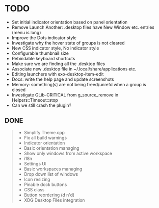 # TODO

+ Set initial indicator orientation based on panel orientation
+ Remove Launch Another: .desktop files have New Window etc. entries (menu is long)
+ Improve the Dots indicator style
+ Investigate why the hover state of groups is not cleared
+ New CSS indicator style, No indicator style
+ Configurable thumbnail size
+ Rebindable keyboard shortcuts
+ Make sure we are finding all the .desktop files
+ Associate new .desktop file in ~/.local/share/applications etc.
+ Editing launchers with exo-desktop-item-edit
+ Docs: write the help page and update screenshots
+ Memory: something(s) are not being freed/unrefd when a group is closed
+ Investigate GLib-CRITICAL from g_source_remove in Helpers::Timeout::stop
+ Can we still crash the plugin?

## DONE

> + Simplify Theme.cpp
> + Fix all build warnings
> + Indicator orientation
> + Basic orientation managing
> + Show only windows from active workspace
> + i18n
> + Settings UI
> + Basic workspaces managing
> + Drop down list of windows
> + Icon resizing
> + Pinable dock buttons
> + CSS class
> + Button reordering (d n'd)
> + XDG Desktop Files integration
